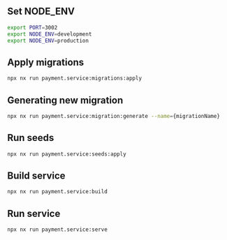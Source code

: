## Set NODE_ENV

```sh
export PORT=3002
export NODE_ENV=development
export NODE_ENV=production
```

## Apply migrations

```sh
npx nx run payment.service:migrations:apply
```

## Generating new migration

```sh
npx nx run payment.service:migration:generate --name={migrationName}
```

## Run seeds

```sh
npx nx run payment.service:seeds:apply
```

## Build service

```sh
npx nx run payment.service:build
```

## Run service

```sh
npx nx run payment.service:serve
```
